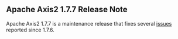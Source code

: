 Apache Axis2 1.7.7 Release Note
-------------------------------

Apache Axis2 1.7.7 is a maintenance release that fixes several [issues][1]
reported since 1.7.6.

[1]: https://issues.apache.org/jira/secure/ReleaseNote.jspa?projectId=10611&amp;version=12341295
